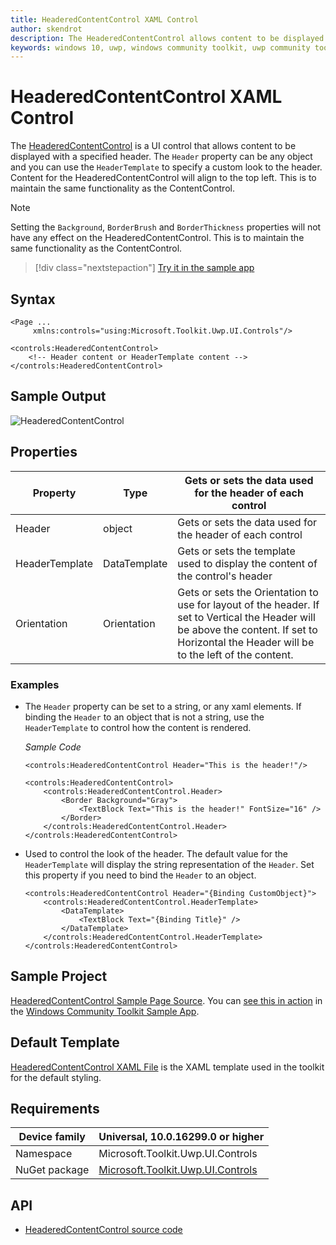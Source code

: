 ```yaml
---
title: HeaderedContentControl XAML Control
author: skendrot
description: The HeaderedContentControl allows content to be displayed with a specified header.
keywords: windows 10, uwp, windows community toolkit, uwp community toolkit, uwp toolkit, HeaderedContentControl, XAML Control, xaml
---
```


# HeaderedContentControl XAML Control

The [HeaderedContentControl](https://docs.microsoft.com/dotnet/api/microsoft.toolkit.uwp.ui.controls.headeredcontentcontrol) is a UI control that allows content to be displayed with a specified header. The `Header` property can be any object and you can use the `HeaderTemplate` to specify a custom look to the header. Content for the HeaderedContentControl will align to the top left. This is to maintain the same functionality as the ContentControl.

> [!NOTE]
> Setting the `Background`, `BorderBrush` and `BorderThickness` properties will not have any effect on the HeaderedContentControl. This is to maintain the same functionality as the ContentControl.

> [!div class="nextstepaction"]
> [Try it in the sample app](uwpct://Controls?sample=HeaderedContentControl)

## Syntax

```xaml
<Page ...
     xmlns:controls="using:Microsoft.Toolkit.Uwp.UI.Controls"/>

<controls:HeaderedContentControl>
    <!-- Header content or HeaderTemplate content -->
</controls:HeaderedContentControl>
```

## Sample Output

![HeaderedContentControl](../resources/images/Controls/HeaderedContentControl.jpg)

## Properties

| Property | Type | Gets or sets the data used for the header of each control |
| -- | -- | -- |
| Header | object | Gets or sets the data used for the header of each control |
| HeaderTemplate | DataTemplate | Gets or sets the template used to display the content of the control's header |
| Orientation | Orientation | Gets or sets the Orientation to use for layout of the header. If set to Vertical the Header will be above the content. If set to Horizontal the Header will be to the left of the content. |

### Examples

- The `Header` property can be set to a string, or any xaml elements. If binding the `Header` to an object that is not a string, use the `HeaderTemplate` to control how the content is rendered.

    *Sample Code*
    
    ```xaml
    <controls:HeaderedContentControl Header="This is the header!"/>
    
    <controls:HeaderedContentControl>
        <controls:HeaderedContentControl.Header>
            <Border Background="Gray">
                <TextBlock Text="This is the header!" FontSize="16" />
            </Border>
        </controls:HeaderedContentControl.Header>
    </controls:HeaderedContentControl>
    ```

- Used to control the look of the header. The default value for the `HeaderTemplate` will display the string representation of the `Header`. Set this property if you need to bind the `Header` to an object.

    ```xaml
    <controls:HeaderedContentControl Header="{Binding CustomObject}">
        <controls:HeaderedContentControl.HeaderTemplate>
            <DataTemplate>
                <TextBlock Text="{Binding Title}" />
            </DataTemplate>
        </controls:HeaderedContentControl.HeaderTemplate>
    </controls:HeaderedContentControl>
    ```

## Sample Project

[HeaderedContentControl Sample Page Source](https://github.com/Microsoft/WindowsCommunityToolkit//tree/master/Microsoft.Toolkit.Uwp.SampleApp/SamplePages/HeaderedContentControl). You can [see this in action](uwpct://Controls?sample=HeaderedContentControl) in the [Windows Community Toolkit Sample App](https://aka.ms/uwptoolkitapp).

## Default Template

[HeaderedContentControl XAML File](https://github.com/Microsoft/WindowsCommunityToolkit//blob/master/Microsoft.Toolkit.Uwp.UI.Controls/HeaderedContentControl/HeaderedContentControl.xaml) is the XAML template used in the toolkit for the default styling.

## Requirements

| Device family | Universal, 10.0.16299.0 or higher |
| -- | -- |
| Namespace | Microsoft.Toolkit.Uwp.UI.Controls |
| NuGet package | [Microsoft.Toolkit.Uwp.UI.Controls](https://www.nuget.org/packages/Microsoft.Toolkit.Uwp.UI.Controls/) |

## API

* [HeaderedContentControl source code](https://github.com/Microsoft/WindowsCommunityToolkit//tree/master/Microsoft.Toolkit.Uwp.UI.Controls/HeaderedContentControl)

